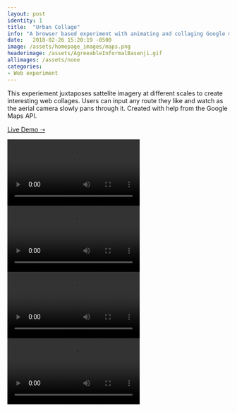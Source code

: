 ```yaml
---
layout: post
identity: 1
title:  "Urban Collage"
info: "A browser based experiment with animating and collaging Google maps."
date:   2018-02-26 15:20:19 -0500
image: /assets/homepage_images/maps.png
headerimage: /assets/AgreeableInformalBasenji.gif
allimages: /assets/none
categories:
- Web experiment 
---
```


This experiement juxtaposes sattelite imagery at different scales to create interesting web collages. Users can input any route they like and watch as the aerial camera slowly pans through it. Created with help from the Google Maps API. 

<a href="/assets/irel/collage/collagedemo.html" target="_blank" class="bigbutton">Live Demo ➝</a>

<div>
  <video autoPlay loop>
    <source src="/assets/video/maps/1.mp4" type="video/mp4"/>
  </video>
</div>

<div>
  <video autoPlay loop>
    <source src="/assets/video/maps/tes.mp4" type="video/mp4"/>
  </video>
</div>

<div>
  <video autoPlay loop>
    <source src="/assets/video/maps/3.mp4" type="video/mp4"/>
  </video>
</div>

<div>
  <video autoPlay loop>
    <source src="/assets/video/maps/bes.mp4" type="video/mp4"/>
  </video>
</div>





